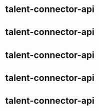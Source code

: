# talent-connector-api
# talent-connector-api
# talent-connector-api
# talent-connector-api
# talent-connector-api
